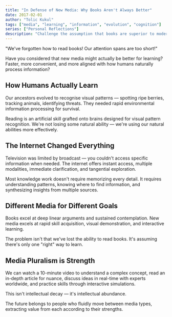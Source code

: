 ```yaml
---
title: "In Defense of New Media: Why Books Aren't Always Better"
date: 2017-02-01
author: "Tolic Kukul"
tags: ["media", "learning", "information", "evolution", "cognition"]
series: ["Personal Reflections"]
description: "Challenge the assumption that books are superior to modern media. Discover why new media formats might be better for learning and information consumption."
---
```


"We've forgotten how to read books! Our attention spans are too short!"

Have you considered that new media might actually be better for learning? Faster, more convenient, and more aligned with how humans naturally process information?

## How Humans Actually Learn

Our ancestors evolved to recognise visual patterns — spotting ripe berries, tracking animals, identifying threats. They needed rapid environmental information processing for survival.

Reading is an artificial skill grafted onto brains designed for visual pattern recognition. We're not losing some natural ability — we're using our natural abilities more effectively.

## The Internet Changed Everything

Television was limited by broadcast — you couldn't access specific information when needed. The internet offers instant access, multiple modalities, immediate clarification, and tangential exploration.

Most knowledge work doesn't require memorizing every detail. It requires understanding patterns, knowing where to find information, and synthesizing insights from multiple sources.

## Different Media for Different Goals

Books excel at deep linear arguments and sustained contemplation. New media excels at rapid skill acquisition, visual demonstration, and interactive learning.

The problem isn't that we've lost the ability to read books. It's assuming there's only one "right" way to learn.

## Media Pluralism is Strength

We can watch a 10-minute video to understand a complex concept, read an in-depth article for nuance, discuss ideas in real-time with experts worldwide, and practice skills through interactive simulations.

This isn't intellectual decay — it's intellectual abundance.

The future belongs to people who fluidly move between media types, extracting value from each according to their strengths.

